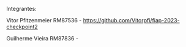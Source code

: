 Integrantes:

Vitor Pfitzenmeier RM87536 - https://github.com/Vitorpfi/fiap-2023-checkpoint2

Guilherme Vieira RM87836 - 
